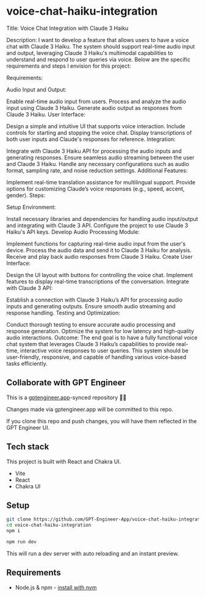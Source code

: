 # voice-chat-haiku-integration

Title: Voice Chat Integration with Claude 3 Haiku

Description:
I want to develop a feature that allows users to have a voice chat with Claude 3 Haiku. The system should support real-time audio input and output, leveraging Claude 3 Haiku's multimodal capabilities to understand and respond to user queries via voice. Below are the specific requirements and steps I envision for this project:

Requirements:

Audio Input and Output:

Enable real-time audio input from users.
Process and analyze the audio input using Claude 3 Haiku.
Generate audio output as responses from Claude 3 Haiku.
User Interface:

Design a simple and intuitive UI that supports voice interaction.
Include controls for starting and stopping the voice chat.
Display transcriptions of both user inputs and Claude's responses for reference.
Integration:

Integrate with Claude 3 Haiku API for processing the audio inputs and generating responses.
Ensure seamless audio streaming between the user and Claude 3 Haiku.
Handle any necessary configurations such as audio format, sampling rate, and noise reduction settings.
Additional Features:

Implement real-time translation assistance for multilingual support.
Provide options for customizing Claude’s voice responses (e.g., speed, accent, gender).
Steps:

Setup Environment:

Install necessary libraries and dependencies for handling audio input/output and integrating with Claude 3 API.
Configure the project to use Claude 3 Haiku's API keys.
Develop Audio Processing Module:

Implement functions for capturing real-time audio input from the user's device.
Process the audio data and send it to Claude 3 Haiku for analysis.
Receive and play back audio responses from Claude 3 Haiku.
Create User Interface:

Design the UI layout with buttons for controlling the voice chat.
Implement features to display real-time transcriptions of the conversation.
Integrate with Claude 3 API:

Establish a connection with Claude 3 Haiku’s API for processing audio inputs and generating outputs.
Ensure smooth audio streaming and response handling.
Testing and Optimization:

Conduct thorough testing to ensure accurate audio processing and response generation.
Optimize the system for low latency and high-quality audio interactions.
Outcome:
The end goal is to have a fully functional voice chat system that leverages Claude 3 Haiku’s capabilities to provide real-time, interactive voice responses to user queries. This system should be user-friendly, responsive, and capable of handling various voice-based tasks efficiently.

## Collaborate with GPT Engineer

This is a [gptengineer.app](https://gptengineer.app)-synced repository 🌟🤖

Changes made via gptengineer.app will be committed to this repo.

If you clone this repo and push changes, you will have them reflected in the GPT Engineer UI.

## Tech stack

This project is built with React and Chakra UI.

- Vite
- React
- Chakra UI

## Setup

```sh
git clone https://github.com/GPT-Engineer-App/voice-chat-haiku-integration.git
cd voice-chat-haiku-integration
npm i
```

```sh
npm run dev
```

This will run a dev server with auto reloading and an instant preview.

## Requirements

- Node.js & npm - [install with nvm](https://github.com/nvm-sh/nvm#installing-and-updating)
